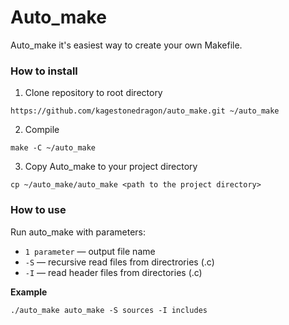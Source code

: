 # Auto_make


Auto_make it's easiest way to create your own Makefile.

### How to install

1) Clone repository to root directory
```
https://github.com/kagestonedragon/auto_make.git ~/auto_make
```

2) Compile
```
make -C ~/auto_make
```

3) Copy Auto_make to your project directory
```
cp ~/auto_make/auto_make <path to the project directory>
```

### How to use

Run auto_make with parameters:
* `1 parameter` — output file name
* `-S` — recursive read files from directrories (.c)
* `-I` — read header files from directories (.c)

<b>Example</b>
```
./auto_make auto_make -S sources -I includes
```
